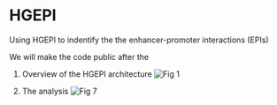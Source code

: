 # HGEPI
Using HGEPI to indentify the the enhancer-promoter interactions (EPIs)

We will make the code public after the 

1. Overview of the HGEPI architecture
![Fig  1](https://github.com/user-attachments/assets/22a0a9bb-fd10-40d7-a8ab-b14d8e185676)

2. The analysis
![Fig  7](https://github.com/user-attachments/assets/4cdabe5f-c57e-4b6f-9c7b-9fdf6d20299e)

